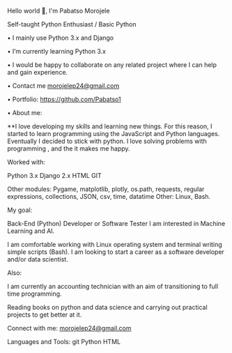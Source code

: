 Hello world 👋, I'm Pabatso Morojele 

Self-taught Python Enthusiast / Basic Python

• I mainly use Python 3.x and Django

• I’m currently learning Python 3.x

• I would be happy to collaborate on any related project where I can help and gain experience.

• Contact me morojelep24@gmail.com

• Portfolio: https://github.com/Pabatso1

• About me:

**I love developing my skills and learning new things. For this reason, I started to learn programming using the JavaScript and Python languages.
Eventually I decided to stick with python. I love solving problems with programming , and the it makes me happy.

Worked with:

Python 3.x
Django 2.x
HTML
GIT

Other modules: 
Pygame, matplotlib, plotly, os.path, requests, regular expressions, collections, JSON, csv, time, datatime
Other: Linux, Bash.

My goal:

Back-End (Python) Developer or Software Tester
I am interested in Machine Learning and AI.

I am comfortable working with Linux operating system and terminal writing simple scripts (Bash). I am looking to start a career as a software developer and/or data scientist.

Also:

I am currently an accounting technician with an aim of transitioning to full time programming.

Reading books on python and data science and carrying out practical projects to get better at it.

Connect with me:
morojelep24@gmail.com

Languages and Tools:
git Python HTML 
